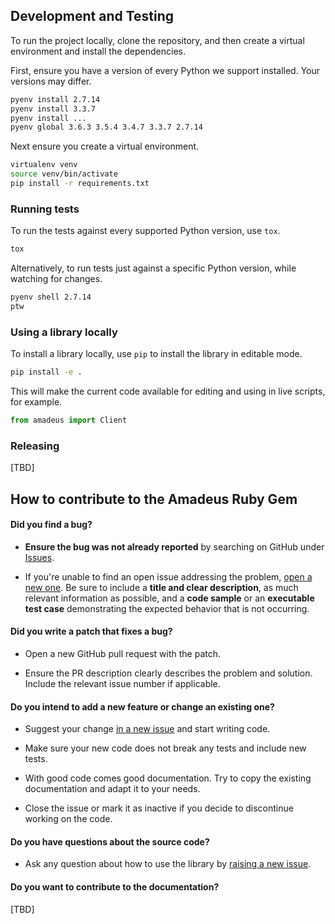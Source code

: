 ## Development and Testing

To run the project locally, clone the repository, and then create a virtual environment and install the dependencies.

First, ensure you have a version of every Python we support installed. Your versions may differ.

```sh
pyenv install 2.7.14
pyenv install 3.3.7
pyenv install ...
pyenv global 3.6.3 3.5.4 3.4.7 3.3.7 2.7.14   
```

Next ensure you create a virtual environment.

```sh
virtualenv venv
source venv/bin/activate
pip install -r requirements.txt
```

### Running tests

To run the tests against every supported Python version, use `tox`.

```sh
tox
```

Alternatively, to run tests just against a specific Python version, while watching for changes.

```sh
pyenv shell 2.7.14
ptw
```

### Using a library locally

To install a library locally, use `pip` to install the library in editable mode.

```sh
pip install -e .
```

This will make the current code available for editing and using in live scripts, for example.

```py
from amadeus import Client
```

### Releasing

[TBD]

## How to contribute to the Amadeus Ruby Gem

#### **Did you find a bug?**

* **Ensure the bug was not already reported** by searching on GitHub under [Issues](https://github.com/amadeusdev/amadeus-python/issues).

* If you're unable to find an open issue addressing the problem, [open a new one](https://github.com/amadeusdev/amadeus-python/issues/new). Be sure to include a **title and clear description**, as much relevant information as possible, and a **code sample** or an **executable test case** demonstrating the expected behavior that is not occurring.

#### **Did you write a patch that fixes a bug?**

* Open a new GitHub pull request with the patch.

* Ensure the PR description clearly describes the problem and solution. Include the relevant issue number if applicable.

#### **Do you intend to add a new feature or change an existing one?**

* Suggest your change [in a new issue](https://github.com/amadeusdev/amadeus-python/issues/new) and start writing code.

* Make sure your new code does not break any tests and include new tests.

* With good code comes good documentation. Try to copy the existing documentation and adapt it to your needs.

* Close the issue or mark it as inactive if you decide to discontinue working on the code.

#### **Do you have questions about the source code?**

* Ask any question about how to use the library by [raising a new issue](https://github.com/amadeusdev/amadeus-python/issues/new).

#### **Do you want to contribute to the documentation?**

[TBD]
